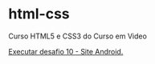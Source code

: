# html-css
 Curso HTML5 e CSS3 do Curso em Video

<a href="https://rodrigop182.github.io/html-css/">Executar desafio 10 - Site Android.</a>